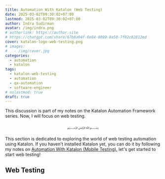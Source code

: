 ```yaml
---
title: Automation With Katalon (Web Testing)
date: 2025-03-02T09:30:02+07:00
lastmod: 2025-03-02T09:30:02+07:00
author: Indra Sudirman
avatar: /img/indra.png
# authorlink: https://author.site
# https://chatgpt.com/share/67b8a04f-6e84-8009-8a50-7f02c82812ed
cover: katalon-logo-web-testing.png
# images:
#   - /img/cover.jpg
categories:
  - automation
  - katalon
tags:
  - katalon-web-testing
  - automation
  - qa-automation
  - software-engineer
# nolastmod: true
draft: true
---
```


This discussion is part of my notes on the Katalon Automation Framework series. Now, I will focus on web testing.

<!--more-->

<p align="center">﷽</p>

This section is dedicated to exploring the world of web testing automation using Katalon. If you haven't installed Katalon yet, you can do it by following my notes on [Automation With Katalon (Mobile Testing).](/posts/2025/02/automation-with-katalon-mobile-testing/) let's get started to start web testing!

## Web Testing
